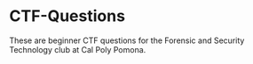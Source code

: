 # CTF-Questions
These are beginner CTF questions for the Forensic and Security Technology club at Cal Poly Pomona.
